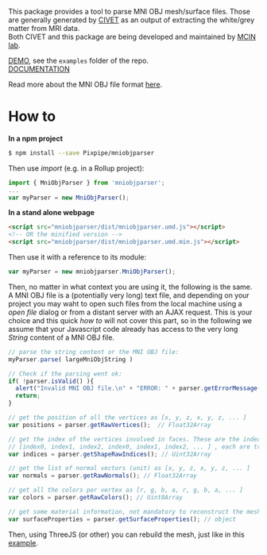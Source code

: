 This package provides a tool to parse MNI OBJ mesh/surface files. Those are generally generated by [CIVET](https://mcin-cnim.ca/technology/civet/) as an output of extracting the white/grey matter from MRI data.  
Both CIVET and this package are being developed and maintained by [MCIN lab](http://mcin.ca).  

[DEMO](http://www.pixpipe.io/mniobjparser/examples/shapes3D.html), see the `examples` folder of the repo.  
[DOCUMENTATION]()  

Read more about the MNI OBJ file format [here](http://www.bic.mni.mcgill.ca/users/mishkin/mni_obj_format.pdf).

# How to

**In a npm project**
```bash
$ npm install --save Pixpipe/mniobjparser
```

Then use *import* (e.g. in a Rollup project):  
```javascript
import { MniObjParser } from 'mniobjparser';
...
var myParser = new MniObjParser();
```

**In a stand alone webpage**
```html
<script src="mniobjparser/dist/mniobjparser.umd.js"></script>
<!-- OR the minified version -->
<script src="mniobjparser/dist/mniobjparser.umd.min.js"></script>
```

Then use it with a reference to its module:  
```javascript
var myParser = new mniobjparser.MniObjParser();
```

Then, no matter in what context you are using it, the following is the same.
A MNI OBJ file is a (potentially very long) text file, and depending on your project you may waht to open such files from the local machine using a *open file* dialog or from a distant server with an AJAX request. This is your choice and this quick *how to* will not cover this part, so in the following we assume that your Javascript code already has access to the very long *String* content of a MNI OBJ file.  

```javascript
// parse the string content or the MNI OBJ file:
myParser.parse( largeMniObjString )

// Check if the parsing went ok:
if( !parser.isValid() ){
  alert("Invalid MNI OBJ file.\n" + "ERROR: " + parser.getErrorMessage());
  return;
}

// get the position of all the vertices as [x, y, z, x, y, z, ... ]
var positions = parser.getRawVertices();  // Float32Array

// get the index of the vertices involved in faces. These are the index from the "positions" array
// [index0, index1, index2, index0, index1, index2, ... ] , each are triangles
var indices = parser.getShapeRawIndices(); // Uint32Array

// get the list of normal vectors (unit) as [x, y, z, x, y, z, ... ]
var normals = parser.getRawNormals(); // Float32Array

// get all the colors per vertex as [r, g, b, a, r, g, b, a, ... ]
var colors = parser.getRawColors(); // Uint8Array

// get some material information, not mandatory to reconstruct the mesh
var surfaceProperties = parser.getSurfaceProperties(); // object

```

Then, using ThreeJS (or other) you can rebuild the mesh, just like in this [example](examples/shapes3D.html).
